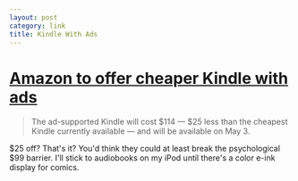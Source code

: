 ```yaml
---
layout: post
category: link
title: Kindle With Ads
---
```


#	[Amazon to offer cheaper Kindle with ads](http://www.marketwatch.com/story/amazon-to-offer-cheaper-kindle-with-ads-2011-04-11?siteid=yhoof "Amazon to offer cheaper Kindle with ads")

>	The ad-supported Kindle will cost $114 — $25 less than the cheapest Kindle currently available — and will be available on May 3.

$25 off? That's it? You'd think they could at least break the psychological $99 barrier. I'll stick to audiobooks on my iPod until there's a color e-ink display for comics.